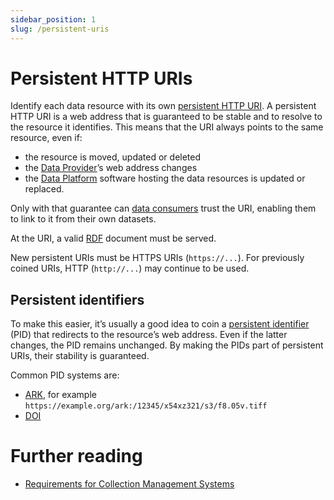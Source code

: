 ```yaml
---
sidebar_position: 1
slug: /persistent-uris
---
```


# Persistent HTTP URIs

Identify each data resource with its own [persistent HTTP URI](../glossary.md#persistent-http-uri).
A persistent HTTP URI is a web address that is guaranteed to be stable and to resolve to the resource it identifies.
This means that the URI always points to the same resource, even if:

- the resource is moved, updated or deleted
- the [Data Provider](../glossary.md#data-provider)’s web address changes
- the [Data Platform](../glossary.md#data-platform) software hosting the data resources is updated or replaced.

Only with that guarantee can [data consumers](../glossary.md#consumer) trust the URI, 
enabling them to link to it from their own datasets.

At the URI, a valid [RDF](../glossary.md#rdf) document must be served.

New persistent URIs must be HTTPS URIs (`https://...`).
For previously coined URIs, HTTP (`http://...`) may continue to be used.

## Persistent identifiers

To make this easier, it’s usually a good idea to coin a [persistent identifier](../glossary.md#persistent-identifier) (PID)
that redirects to the resource’s web address.
Even if the latter changes, the PID remains unchanged.
By making the PIDs part of persistent URIs, their stability is guaranteed.

Common PID systems are:

* [ARK](https://arks.org), for example `https://example.org/ark:/12345/x54xz321/s3/f8.05v.tiff`
* [DOI](https://www.doi.org/)


# Further reading

* [Requirements for Collection Management Systems](https://docs.nde.nl/requirements-collection-management-systems/)
